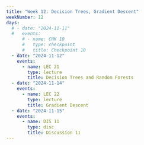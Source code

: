 ```yaml
---
title: "Week 12: Decision Trees, Gradient Descent"
weekNumber: 12
days:
  # - date: "2024-11-11"
  #   events:
      # - name: CHK 10
      #   type: checkpoint
      #   title: Checkpoint 10
  - date: "2024-11-12"
    events:
      - name: LEC 21
        type: lecture
        title: Decision Trees and Random Forests
  - date: "2024-11-14"
    events:
      - name: LEC 22
        type: lecture
        title: Gradient Descent
  - date: "2024-11-15"
    events:
      - name: DIS 11
        type: disc
        title: Discussion 11
---
```


